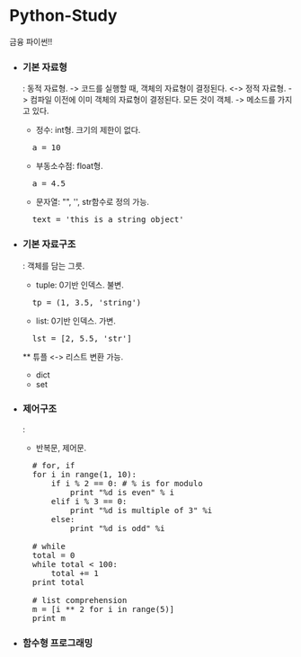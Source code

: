 # Python-Study
금융 파이썬!!

* ### 기본 자료형
	: 동적 자료형. -> 코드를 실행할 때, 객체의 자료형이 결정된다.
	<-> 정적 자료형. -> 컴파일 이전에 이미 객체의 자료형이 결정된다.
	모든 것이 객체. -> 메소드를 가지고 있다.
	+ 정수: int형. 크기의 제한이 없다.
	<pre>
	a = 10</pre>
	+ 부동소수점: float형.
	<pre>
	a = 4.5</pre>
	+ 문자열: "", '', str함수로 정의 가능.
	<pre>
	text = 'this is a string object'</pre>

* ### 기본 자료구조
	: 객체를 담는 그릇.
	+ tuple: 0기반 인덱스. 불변.
	<pre>
	tp = (1, 3.5, 'string')</pre>
	+ list: 0기반 인덱스. 가변.
	<pre>
	lst = [2, 5.5, 'str']</pre>   
	** 튜플 <-> 리스트 변환 가능.
	+ dict
	+ set

* ### 제어구조
	: 
	+ 반복문, 제어문.
	<pre>
	# for, if
	for i in range(1, 10):
		if i % 2 == 0: # % is for modulo
			print "%d is even" % i
		elif i % 3 == 0:
			print "%d is multiple of 3" %i
		else:
			print "%d is odd" %i

	# while
	total = 0
	while total < 100:
		total += 1
	print total

	# list comprehension
	m = [i ** 2 for i in range(5)]
	print m</pre>

* ### 함수형 프로그래밍
	